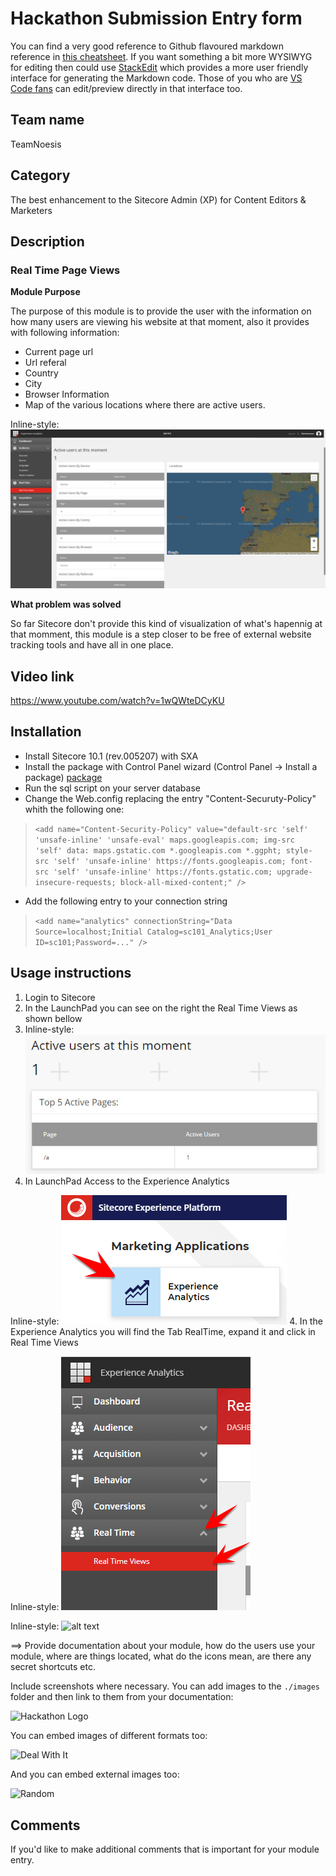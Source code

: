 # Hackathon Submission Entry form


You can find a very good reference to Github flavoured markdown reference in [this cheatsheet](https://github.com/adam-p/markdown-here/wiki/Markdown-Cheatsheet). If you want something a bit more WYSIWYG for editing then could use [StackEdit](https://stackedit.io/app) which provides a more user friendly interface for generating the Markdown code. Those of you who are [VS Code fans](https://code.visualstudio.com/docs/languages/markdown#_markdown-preview) can edit/preview directly in that interface too.

## Team name
TeamNoesis

## Category
The best enhancement to the Sitecore Admin (XP) for Content Editors & Marketers

## Description

### Real Time Page Views
**Module Purpose**

The purpose of this module is to provide the user with the information on how many users are viewing his website at that moment, also it provides with following information:

+ Current page url 
+ Url referal 
+ Country 
+ City 
+ Browser Information
+ Map of the various locations where there are active users. 

Inline-style: 
![alt text](https://github.com/Sitecore-Hackathon/2021-TeamNoesis/blob/main/docs/images/experience-analytics.jpg "Experience Analytics")

**What problem was solved**

So far Sitecore don't provide this kind of visualization of what's hapennig at that momment, this module is a step closer to be free of external website tracking tools and have all in one place. 

## Video link
https://www.youtube.com/watch?v=1wQWteDCyKU


## Installation

+ Install Sitecore 10.1 (rev.005207) with SXA
+ Install the package with Control Panel wizard (Control Panel -> Install a package) [package](#)
+ Run the sql script on your server database
+ Change the Web.config replacing the entry "Content-Securuty-Policy" whith the following one:

> ``` <add name="Content-Security-Policy" value="default-src 'self' 'unsafe-inline' 'unsafe-eval' maps.googleapis.com; img-src 'self' data: maps.gstatic.com *.googleapis.com *.ggpht; style-src 'self' 'unsafe-inline' https://fonts.googleapis.com; font-src 'self' 'unsafe-inline' https://fonts.gstatic.com; upgrade-insecure-requests; block-all-mixed-content;" /> ```

+ Add the following entry to your connection string

> ``` <add name="analytics" connectionString="Data Source=localhost;Initial Catalog=sc101_Analytics;User ID=sc101;Password=..." /> ```
 
## Usage instructions

1. Login to Sitecore
2. In the LaunchPad you can see on the right the Real Time Views as shown bellow
3. Inline-style: 
![alt text]( https://github.com/Sitecore-Hackathon/2021-TeamNoesis/blob/main/docs/images/launchap-widget.jpg "LaunchPad")  
4. In LaunchPad Access to the Experience Analytics
 
Inline-style: 
![alt text](https://github.com/Sitecore-Hackathon/2021-TeamNoesis/blob/main/docs/images/experience_analitycs.png "Experience Analytics")
4. In the Experience Analytics you will find the Tab RealTime, expand it and click in Real Time Views

Inline-style: 
![alt text](https://github.com/Sitecore-Hackathon/2021-TeamNoesis/blob/main/docs/images/RealTimeViews.png "RealTimeViews")

Inline-style: 
![alt text](https://github.com/Sitecore-Hackathon/2021-TeamNoesis/blob/main/docs/images/experience-analytics.jpg")




⟹ Provide documentation about your module, how do the users use your module, where are things located, what do the icons mean, are there any secret shortcuts etc.

Include screenshots where necessary. You can add images to the `./images` folder and then link to them from your documentation:

![Hackathon Logo](docs/images/hackathon.png?raw=true "Hackathon Logo")

You can embed images of different formats too:

![Deal With It](docs/images/deal-with-it.gif?raw=true "Deal With It")

And you can embed external images too:

![Random](https://thiscatdoesnotexist.com/)

## Comments
If you'd like to make additional comments that is important for your module entry.
